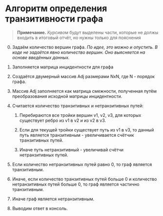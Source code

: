 # Алгоритм определения транзитивности графа

> **Примечание.** *Курсивом* будут выделены части, которые не должы входить
в итоговый отчёт, но нужны только для пояснения

0. Задаём количество вершин графа. *По идее, это можно и опустить. В коде не задаётся явно количество вершин. Оно выясняется на основе введённых данных.*

1. Заполняется матрица инцидентности для графа

2. Создаётся двумерный массив Adj размерами NxN, где N - порядок графа.

3. Массив Adj заполняется как матрица смежности, полученная путём преобразования исходной матрицы инцидентности.

4. Считается количество транзитивных и нетранзитивных путей:

    1. Перебираются все тройки вершин v1, v2, v3, для которых существует ребро из v1 в v2 и из v2 в v3.
    
    2. Если для текущей тройки существует путь из v1 в v3, то данный путь является транзитивным - увеличивается счётчик транзитивных путей.
    
    3. Иначе путь нетранзитивный - увеличивай счётчи нетранзитивных путей.
    
5. Если количество нетранзитивных путей равно 0, то граф является транзитивным.

6. Иначе, если количество транзитивных путей больше 0 и количество нетранзитивных путей больше 0, то граф является частично транзитивным.

7. Иначе граф является нетранзитивным.

8. Выводим ответ в консоль.
